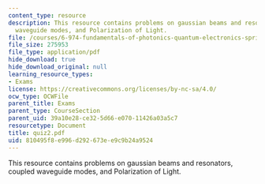 ```yaml
---
content_type: resource
description: This resource contains problems on gaussian beams and resonators, coupled
  waveguide modes, and Polarization of Light.
file: /courses/6-974-fundamentals-of-photonics-quantum-electronics-spring-2006/810495f8e996d292673ee9c9b24a9524_quiz2.pdf
file_size: 275953
file_type: application/pdf
hide_download: true
hide_download_original: null
learning_resource_types:
- Exams
license: https://creativecommons.org/licenses/by-nc-sa/4.0/
ocw_type: OCWFile
parent_title: Exams
parent_type: CourseSection
parent_uid: 39a10e28-ce32-5d66-e070-11426a03a5c7
resourcetype: Document
title: quiz2.pdf
uid: 810495f8-e996-d292-673e-e9c9b24a9524
---
```

This resource contains problems on gaussian beams and resonators, coupled waveguide modes, and Polarization of Light.